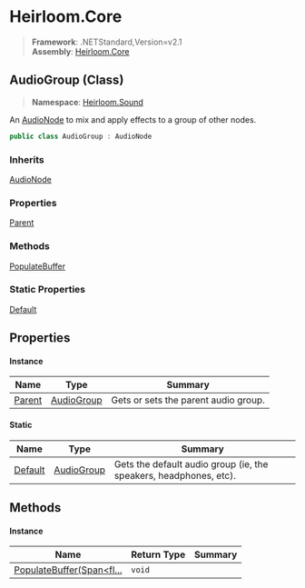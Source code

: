 # Heirloom.Core

> **Framework**: .NETStandard,Version=v2.1  
> **Assembly**: [Heirloom.Core][0]

## AudioGroup (Class)

> **Namespace**: [Heirloom.Sound][0]

An [AudioNode][1] to mix and apply effects to a group of other nodes.

```cs
public class AudioGroup : AudioNode
```

### Inherits

[AudioNode][1]

### Properties

[Parent][2]

### Methods

[PopulateBuffer][3]

### Static Properties

[Default][4]

## Properties

#### Instance

| Name        | Type            | Summary                              |
|-------------|-----------------|--------------------------------------|
| [Parent][2] | [AudioGroup][5] | Gets or sets the parent audio group. |

#### Static

| Name         | Type            | Summary                                                           |
|--------------|-----------------|-------------------------------------------------------------------|
| [Default][4] | [AudioGroup][5] | Gets the default audio group (ie, the speakers, headphones, etc). |

## Methods

#### Instance

| Name                           | Return Type | Summary |
|--------------------------------|-------------|---------|
| [PopulateBuffer(Span<fl...][3] | `void`      |         |

[0]: ../../Heirloom.Core.md
[1]: AudioNode.md
[2]: AudioGroup/Parent.md
[3]: AudioGroup/PopulateBuffer.md
[4]: AudioGroup/Default.md
[5]: AudioGroup.md
